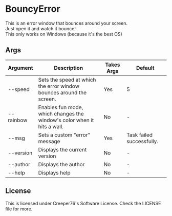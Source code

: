 # BouncyError

This is an error window that bounces around your screen.  
Just open it and watch it bounce!  
This only works on Windows (because it's the best OS)

## Args

| Argument  | Description                                                             | Takes Args | Default                   |  
| --------- | ----------------------------------------------------------------------- | ---------- | ------------------------- |  
| --speed   | Sets the speed at which the error window bounces around the screen.     | Yes        | 5                         |  
| --rainbow | Enables fun mode, which changes the window's color when it hits a wall. | No         | -                         |
| --msg     | Sets a custom "error" message                                           | Yes        | Task failed successfully. |
| --version | Displays the current version                                            | No         | -                         |
| --author  | Displays the author                                                     | No         | -                         |
| --help    | Displays help                                                           | No         | -                         |

## License

This is licensed under Creeper76's Software License. Check the LICENSE file for more.